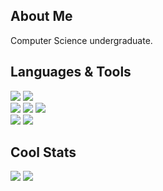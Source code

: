 ## About Me

Computer Science undergraduate.

## Languages & Tools

<img src="https://img.shields.io/badge/C%2B%2B-00599C?style=for-the-badge&logo=c%2B%2B&logoColor=white"/> <img src="https://img.shields.io/badge/Visual_Studio_Code-0078D4?style=for-the-badge&logo=visual%20studio%20code&logoColor=white"/>
<br>
<img src="https://img.shields.io/badge/C%23-239120?style=for-the-badge&logo=c-sharp&logoColor=white"/>
<img src="https://img.shields.io/badge/Unity-100000?style=for-the-badge&logo=unity&logoColor=white"/> 
<img src="https://img.shields.io/badge/Rider-000000?style=for-the-badge&logo=Rider&logoColor=white"/>
<br>
<img src="https://img.shields.io/badge/Google_Cloud-4285F4?style=for-the-badge&logo=google-cloud&logoColor=white"/>
<img src="https://img.shields.io/badge/firebase-ffca28?style=for-the-badge&logo=firebase&logoColor=black"/>
<br>


## Cool Stats

[comment]: <> (optional stat window thingy!)
[comment]: <> (https://github-readme-stats.vercel.app/api?username=Vyadin&theme=tokyonight&hide_border=true&include_all_commits=true&count_private=true)

<img src="https://github-profile-summary-cards.vercel.app/api/cards/profile-details?username=Vyadin&theme=tokyonight"/>
<img src="https://github-readme-stats-fork-one.vercel.app/api/top-langs/?username=Vyadin&theme=tokyonight&hide_border=true&include_all_commits=true&count_private=true&exclude_repo=github-readme-stats-fork&hide=shaderlab,HLSL"/>


[comment]: <> (Taking this out for now: https://visitcount.itsvg.in/api?id=Vyadin&icon=5&color=1)
